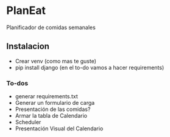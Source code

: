 # PlanEat

Planificador de comidas semanales

## Instalacion

- Crear venv (como mas te guste)
- pip install django (en el to-do vamos a hacer requirements) 




### To-dos
- generar requirements.txt
- Generar un formulario de carga
- Presentación de las comidas?
- Armar la tabla de Calendario
- Scheduler
- Presentación Visual del Calendario
